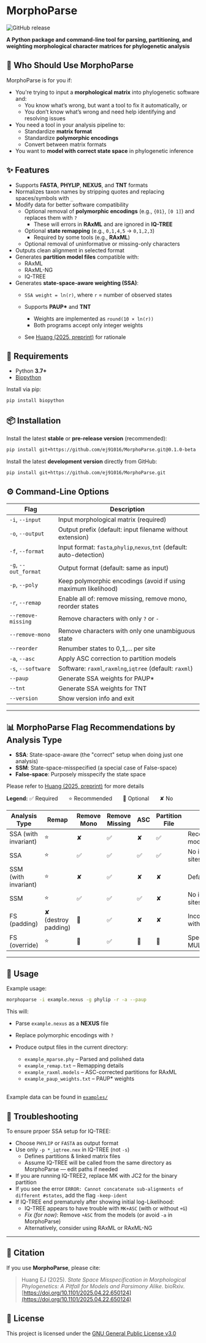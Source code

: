 # MorphoParse

![GitHub release](https://img.shields.io/github/tag/ej91016/MorphoParse.svg)


**A Python package and command-line tool for parsing, partitioning, and weighting morphological character matrices for phylogenetic analysis**


## 🦣 Who Should Use MorphoParse
MorphoParse is for you if:
- You're trying to input a **morphological matrix** into phylogenetic software and:
  - You know what’s wrong, but want a tool to fix it automatically, or
  - You don’t know what’s wrong and need help identifying and resolving issues
- You need a tool in your analysis pipeline to:
  - Standardize **matrix format**
  - Standardize **polymorphic encodings**
  - Convert between matrix formats
- You want to **model with correct state space** in phylogenetic inference

## ✨ Features
- Supports **FASTA**, **PHYLIP**, **NEXUS**, and **TNT** formats
- Normalizes taxon names by stripping quotes and replacing spaces/symbols with `_`
- Modify data for better software compatibility
  - Optional removal of **polymorphic encodings** (e.g., `{01}`, `[0 1]`) and replaces them with `?`
    - These will errors in **RAxML** and are ignored in **IQ-TREE**
  - Optional **state remapping** (e.g., `0,1,4,5` → `0,1,2,3`)
    - Required by some tools (e.g., **RAxML**)
  - Optional removal of uninformative or missing-only characters
- Outputs clean alignment in selected format
- Generates **partition model files** compatible with:
  - RAxML
  - RAxML-NG
  - IQ-TREE
- Generates **state-space-aware weighting (SSA)**:
  - `SSA weight = ln(r)`, where `r` = number of observed states
  - Supports **PAUP\*** and **TNT**

    - Weights are implemented as `round(10 × ln(r))`
    - Both programs accept only integer weights
  - See [Huang (2025, preprint)](https://doi.org/10.1101/2025.04.22.650124) for rationale

## 🧱 Requirements

- Python **3.7+**
- [Biopython](https://biopython.org/)

Install via pip:

```bash
pip install biopython
```

## 📦 Installation

Install the latest **stable** or **pre-release version** (recommended):

```bash
pip install git+https://github.com/ej91016/MorphoParse.git@0.1.0-beta
```

Install the latest **development version** directly from GitHub:

```bash
pip install git+https://github.com/ej91016/MorphoParse.git
```



## ⚙️ Command-Line Options

| Flag                 | Description                                                           |
| -------------------- | -------------------------------------------------------------------   |
| `-i`, `--input`      | Input morphological matrix (required)                                 |
| `-o`, `--output`     | Output prefix (default: input filename without extension)             |
| `-f`, `--format`     | Input format: `fasta`,`phylip`,`nexus`,`tnt` (default: auto-detection)|
| `-g`, `--out_format` | Output format (default: same as input)                                |
| `-p`, `--poly`       | Keep polymorphic encodings (avoid if using maximum likelihood)        |
| `-r`, `--remap`      | Enable all of: remove missing, remove mono, reorder states            |
| `--remove-missing`   | Remove characters with only `?` or `-`                                |
| `--remove-mono`      | Remove characters with only one unambiguous state                     |
| `--reorder`          | Renumber states to 0,1,... per site                                   |
| `-a`, `--asc`        | Apply ASC correction to partition models                              |
| `-s`, `--software`   | Software: `raxml`,`raxmlng`,`iqtree` (default: `raxml`)               |
| `--paup`             | Generate SSA weights for PAUP\*                                       |
| `--tnt`              | Generate SSA weights for TNT                                          |
| `--version`          | Show version info and exit                                            |

---
## 📊 MorphoParse Flag Recommendations by Analysis Type

- **SSA**: State-space-aware (the "correct" setup when doing just one analysis)
- **SSM**: State-space-misspecified (a special case of False-space)
- **False-space**: Purposely misspecify the state space

Please refer to [Huang (2025, preprint)](https://doi.org/10.1101/2025.04.22.650124) for more details

**Legend:** ✅ Required  ⭐ Recommended  🔘 Optional  ✘ No

| Analysis Type        | Remap               | Remove Mono  | Remove Missing  | ASC | Partition File  | Notes                      | Tools    |
| -------------------- | ------------------- | ------------ | --------------- | --- | --------------- | -------------------------- | -------- |
| SSA (with invariant) | ⭐                  | ✘           | ✅              | ✘   | ✅             | Recommended model          | All      |
| SSA                  | ⭐                  | ✅          | ✅              | ✅  | ✅             | No invariant sites allowed | All      |
| SSM (with invariant) | ⭐                  | ✘           | ✅              | ✘   | ✘              | Default model              | All      |
| SSM                  | ⭐                  | ✅          | ✅              | ✅  | ✘              | No invariant sites allowed | All      |
| FS (padding)         | ✘ (destroy padding) | 🔘          | ✅              | ✘   | ✘              | Incompatible with ASC      | All      |
| FS (override)        | ⭐                  | 🔘          | ✅              | 🔘  | 🔘             | Specify with MULTI`x`\_MK  | RAxML-NG |


---

## 🥪 Usage

Example usage:
```bash
morphoparse -i example.nexus -g phylip -r -a --paup
```

This will:

- Parse `example.nexus` as a **NEXUS** file
- Replace polymorphic encodings with `?`
- Produce output files in the current directory:

  - `example_mparse.phy`         – Parsed and polished data
  - `example_remap.txt`          – Remapping details
  - `example_raxml.models`       – ASC-corrected partitions for RAxML
  - `example_paup_weights.txt`   – PAUP\* weights
<br><br>

Example data can be found in [`examples/`](https://github.com/ej91016/MorphoParse/tree/main/examples)


## 📝 Troubleshooting

To ensure prpoer SSA setup for IQ-TREE:
- Choose `PHYLIP` or `FASTA` as output format
- Use only `-p *_iqtree.nex` in IQ-TREE (not `-s`)
  - Defines partitions & linked matrix files
  - Assume IQ-TREE will be called from the same directory as MorphoParse — edit paths if needed
- If you are running IQ-TREE2, replace MK with JC2 for the binary partition
- If you see the error `ERROR: Cannot concatenate sub-alignments of different #states`, add the flag `-keep-ident`
- If IQ-TREE end prematurely after showing initial log-Likelihood:
  - IQ-TREE appears to have trouble with `MK+ASC` (with or without `+G`)
  - *Fix (for now)*: Remove `+ASC` from the models (or avoid `-a` in MorphoParse)
  - Alternatively, consider using RAxML or RAxML-NG

---

## 📖 Citation

If you use **MorphoParse**, please cite:

> Huang EJ (2025). *State Space Misspecification in Morphological Phylogenetics: A Pitfall for Models and Parsimony Alike*.
> bioRxiv. [https://doi.org/10.1101/2025.04.22.650124](https://doi.org/10.1101/2025.04.22.650124)

## 🪪 License

This project is licensed under the [GNU General Public License v3.0](https://www.gnu.org/licenses/gpl-3.0.html)
